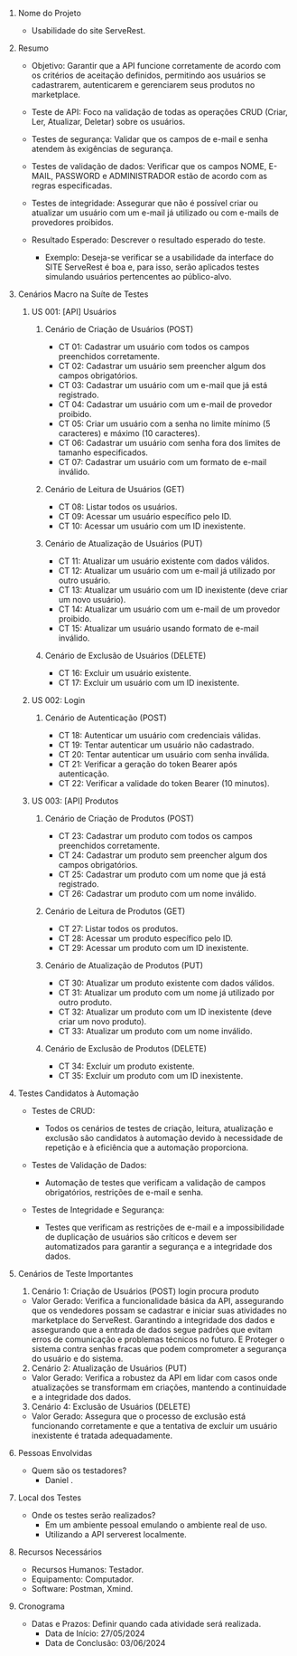 1. Nome do Projeto

    -  Usabilidade do site ServeRest.

2. Resumo
    -  Objetivo: Garantir que a API funcione corretamente de acordo com os critérios de aceitação definidos, permitindo aos usuários se cadastrarem, autenticarem e gerenciarem seus produtos no marketplace.
    - Teste de API: Foco na validação de todas as operações CRUD (Criar, Ler, Atualizar, Deletar) sobre os usuários.
    - Testes de segurança: Validar que os campos de e-mail e senha atendem às exigências de segurança.
    - Testes de validação de dados: Verificar que os campos NOME, E-MAIL, PASSWORD e ADMINISTRADOR estão de acordo com as regras especificadas.
    - Testes de integridade: Assegurar que não é possível criar ou atualizar um usuário com um e-mail já utilizado ou com e-mails de provedores proibidos.

    
    -  Resultado Esperado: Descrever o resultado esperado do teste.
        -  Exemplo: Deseja-se verificar se a usabilidade da interface do SITE ServeRest é boa e, para isso, serão aplicados testes simulando usuários pertencentes ao público-alvo.


3. Cenários Macro na Suíte de Testes

   1. US 001: [API] Usuários
        1. Cenário de Criação de Usuários (POST)

            - CT 01: Cadastrar um usuário com todos os campos preenchidos corretamente.
            - CT 02: Cadastrar um usuário sem preencher algum dos campos obrigatórios.
            - CT 03: Cadastrar um usuário com um e-mail que já está registrado.
            - CT 04: Cadastrar um usuário com um e-mail de provedor proibido.
            - CT 05: Criar um usuário com a senha no limite mínimo (5 caracteres) e máximo (10 caracteres).
            - CT 06: Cadastrar um usuário com senha fora dos limites de tamanho especificados.
            - CT 07: Cadastrar um usuário com um formato de e-mail inválido.

        2. Cenário de Leitura de Usuários (GET)

            - CT 08: Listar todos os usuários.
            - CT 09: Acessar um usuário específico pelo ID.
            - CT 10: Acessar um usuário com um ID inexistente.
            
        3. Cenário de Atualização de Usuários (PUT)

            - CT 11: Atualizar um usuário existente com dados válidos.
            - CT 12: Atualizar um usuário com um e-mail já utilizado por outro usuário.
            - CT 13: Atualizar um usuário com um ID inexistente (deve criar um novo usuário).
            - CT 14: Atualizar um usuário com um e-mail de um provedor proibido.
            - CT 15: Atualizar um usuário usando formato de e-mail inválido.

        4. Cenário de Exclusão de Usuários (DELETE)

            - CT 16: Excluir um usuário existente.
            - CT 17: Excluir um usuário com um ID inexistente.

    2. US 002: Login

        1. Cenário de Autenticação (POST)

            - CT 18: Autenticar um usuário com credenciais válidas.
            - CT 19: Tentar autenticar um usuário não cadastrado.
            - CT 20: Tentar autenticar um usuário com senha inválida.
            - CT 21: Verificar a geração do token Bearer após autenticação.
            - CT 22: Verificar a validade do token Bearer (10 minutos).
            
    3. US 003: [API] Produtos
        1. Cenário de Criação de Produtos (POST)

            - CT 23: Cadastrar um produto com todos os campos preenchidos corretamente.
            - CT 24: Cadastrar um produto sem preencher algum dos campos obrigatórios.
            - CT 25: Cadastrar um produto com um nome que já está registrado.
            - CT 26: Cadastrar um produto com um nome inválido.

        2. Cenário de Leitura de Produtos (GET)

            - CT 27: Listar todos os produtos.
            - CT 28: Acessar um produto específico pelo ID.
            - CT 29: Acessar um produto com um ID inexistente.

        3. Cenário de Atualização de Produtos (PUT)

            - CT 30: Atualizar um produto existente com dados válidos.
            - CT 31: Atualizar um produto com um nome já utilizado por outro produto.
            - CT 32: Atualizar um produto com um ID inexistente (deve criar um novo produto).
            - CT 33: Atualizar um produto com um nome inválido.

        4. Cenário de Exclusão de Produtos (DELETE)

            - CT 34: Excluir um produto existente.
            - CT 35: Excluir um produto com um ID inexistente.

4. Testes Candidatos à Automação
    - Testes de CRUD:

        - Todos os cenários de testes de criação, leitura, atualização e exclusão são candidatos à automação devido à necessidade de repetição e à eficiência que a automação proporciona.

    - Testes de Validação de Dados:

        - Automação de testes que verificam a validação de campos obrigatórios, restrições de e-mail e senha.

    - Testes de Integridade e Segurança:

        - Testes que verificam as restrições de e-mail e a impossibilidade de duplicação de usuários são críticos e devem ser automatizados para garantir a segurança e a integridade dos dados.
    
5. Cenários de Teste Importantes

    1. Cenário 1: Criação de Usuários (POST) login procura produto

    - Valor Gerado: Verifica a funcionalidade básica da API, assegurando que os vendedores possam se cadastrar e iniciar suas atividades no marketplace do ServeRest. Garantindo a integridade dos dados e assegurando que a entrada de dados segue padrões que evitam erros de comunicação e problemas técnicos no futuro. E Proteger o sistema contra senhas fracas que podem comprometer a segurança do usuário e do sistema.

    2. Cenário 2: Atualização de Usuários (PUT)

    - Valor Gerado: Verifica a robustez da API em lidar com casos onde atualizações se transformam em criações, mantendo a continuidade e a integridade dos dados.

    3. Cenário 4: Exclusão de Usuários (DELETE)

    - Valor Gerado: Assegura que o processo de exclusão está funcionando corretamente e que a tentativa de excluir um usuário inexistente é tratada adequadamente.

6. Pessoas Envolvidas
    -  Quem são os testadores?
        -  Daniel .
       
7. Local dos Testes
    -  Onde os testes serão realizados?
        -  Em um ambiente pessoal emulando o ambiente real de uso.
        - Utilizando a API serverest localmente.

8. Recursos Necessários
    -  Recursos Humanos: Testador.
    -  Equipamento: Computador.
    -  Software: Postman, Xmind.

9. Cronograma
    -  Datas e Prazos: Definir quando cada atividade será realizada.
        -  Data de Início: 27/05/2024
        -  Data de Conclusão: 03/06/2024
    

